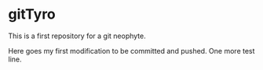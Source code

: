 # gitTyro
This is a first repository for a git neophyte.

Here goes my first modification to be committed and pushed.
One more test line.
